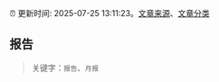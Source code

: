 :alarm_clock: 更新时间: 2025-07-25 13:11:23。[文章来源](/README.md)、[文章分类](/TAGS.md)

## 报告


> 关键字：`报告`、`月报`



